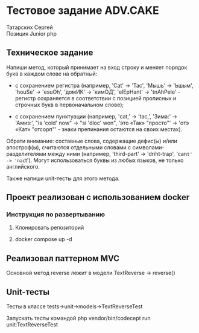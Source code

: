 # Тестовое задание ADV.CAKE
Татарских Сергей  
Позиция Junior php

## Техническое задание

Напиши метод, который принимает на вход строку и меняет порядок букв в каждом слове на обратный:

- с сохранением регистра (например, 'Cat' -> 'Tac', 'Мышь' -> 'Ьшым', 'houSe' -> 'esuOh', 'домИК' -> 'кимОД', 'elEpHant' -> 'tnAhPele' - регистр сохраняется в соответствии с позицией прописных и строчных букв в первоначальном слове);

- с сохранением пунктуации (например, 'cat,' -> 'tac,', 'Зима:' -> 'Амиз:', "is 'cold' now" -> "si 'dloc' won", 'это «Так» "просто"' -> 'отэ «Кат» "отсорп"' - знаки препинания остаются на своих местах).

Обрати внимание: составные слова, содержащие дефис(ы) и/или апостроф(ы), считаются отдельными словами с символами-разделителями между ними (например, 'third-part' -> 'driht-trap', 'can`t' -> 'nac`t'). Могут использоваться буквы из любых языков, не только английского.

Также напиши unit-тесты для этого метода.

## Проект реализован с использованием docker

### Инструкция по развертыванию

1) Клонировать репозиторий

2) docker compose up -d

## Реализовал паттерном MVC

Основной метод reverse лежит в модели TextReverse -> reverse()

## Unit-тесты

Тесты в классе tests->unit->models->TextReverseTest

Запускать тесты командой php vendor/bin/codecept run unit:TextReverseTest
